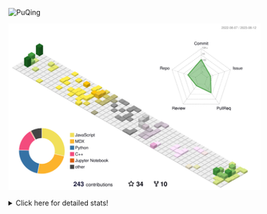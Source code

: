 ![PuQing](https://user-images.githubusercontent.com/27223114/171565019-9a56fae6-b08b-421f-99db-7e830da42371.png)

![](./profile-3d-contrib/profile-season-animate.svg)

<details>
<summary>Click here for detailed stats!</summary>

<!--START_SECTION:waka-->
![Lines of code](https://img.shields.io/badge/From%20Hello%20World%20I%27ve%20Written-753.9%20thousand%20lines%20of%20code-blue)

**🐱 My GitHub Data** 

> 📦 254.1 kB Used in GitHub's Storage 
 > 
> 🏆 146 Contributions in the Year 2023
 > 
> 🚫 Not Opted to Hire
 > 
> 📜 30 Public Repositories 
 > 
> 🔑 27 Private Repositories 
 > 
**I'm an Early 🐤** 

```text
🌞 Morning                330 commits         ███░░░░░░░░░░░░░░░░░░░░░░   12.90 % 
🌆 Daytime                1232 commits        ████████████░░░░░░░░░░░░░   48.16 % 
🌃 Evening                244 commits         ██░░░░░░░░░░░░░░░░░░░░░░░   09.54 % 
🌙 Night                  752 commits         ███████░░░░░░░░░░░░░░░░░░   29.40 % 
```


📊 **This Week I Spent My Time On** 

```text
💬 Programming Languages: 
Python                   4 hrs 6 mins        █████████████████░░░░░░░░   68.01 % 
Markdown                 1 hr                ████░░░░░░░░░░░░░░░░░░░░░   16.70 % 
Jupyter Notebook         50 mins             ████░░░░░░░░░░░░░░░░░░░░░   14.03 % 
Other                    2 mins              ░░░░░░░░░░░░░░░░░░░░░░░░░   00.64 % 
C++                      1 min               ░░░░░░░░░░░░░░░░░░░░░░░░░   00.47 % 

🔥 Editors: 
VS Code                  5 hrs 6 mins        █████████████████████░░░░   84.72 % 
Obsidian                 55 mins             ████░░░░░░░░░░░░░░░░░░░░░   15.28 % 

💻 Operating System: 
WSL                      5 hrs 5 mins        █████████████████████░░░░   84.33 % 
Windows                  55 mins             ████░░░░░░░░░░░░░░░░░░░░░   15.43 % 
Linux                    0 secs              ░░░░░░░░░░░░░░░░░░░░░░░░░   00.24 % 
```


<!--END_SECTION:waka-->
</details>
